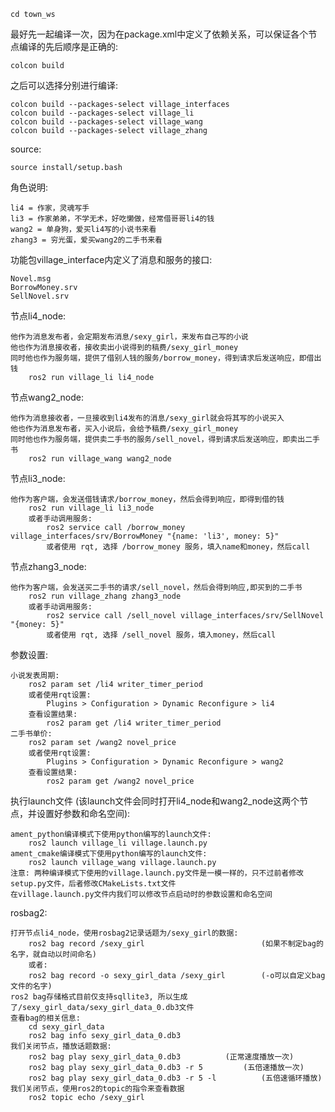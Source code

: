 	cd town_ws
最好先一起编译一次，因为在package.xml中定义了依赖关系，可以保证各个节点编译的先后顺序是正确的:

	colcon build
之后可以选择分别进行编译:

	colcon build --packages-select village_interfaces
	colcon build --packages-select village_li 
	colcon build --packages-select village_wang
	colcon build --packages-select village_zhang
source:

	source install/setup.bash
	
角色说明: 

	li4 = 作家，灵魂写手
	li3 = 作家弟弟，不学无术，好吃懒做，经常借哥哥li4的钱
	wang2 = 单身狗，爱买li4写的小说书来看
	zhang3 = 穷光蛋，爱买wang2的二手书来看
	
功能包village_interface内定义了消息和服务的接口:

	Novel.msg
	BorrowMoney.srv
	SellNovel.srv	
	
节点li4_node:

	他作为消息发布者，会定期发布消息/sexy_girl，来发布自己写的小说
	他也作为消息接收者，接收卖出小说得到的稿费/sexy_girl_money
	同时他也作为服务端，提供了借别人钱的服务/borrow_money，得到请求后发送响应，即借出钱
		ros2 run village_li li4_node

节点wang2_node:

	他作为消息接收者，一旦接收到li4发布的消息/sexy_girl就会将其写的小说买入
	他也作为消息发布者，买入小说后，会给予稿费/sexy_girl_money
	同时他也作为服务端，提供卖二手书的服务/sell_novel，得到请求后发送响应，即卖出二手书
		ros2 run village_wang wang2_node


节点li3_node:

	他作为客户端，会发送借钱请求/borrow_money，然后会得到响应，即得到借的钱
		ros2 run village_li li3_node
		或者手动调用服务:
			ros2 service call /borrow_money village_interfaces/srv/BorrowMoney "{name: 'li3', money: 5}"
			或者使用 rqt, 选择 /borrow_money 服务，填入name和money，然后call

节点zhang3_node:

	他作为客户端，会发送买二手书的请求/sell_novel，然后会得到响应,即买到的二手书
		ros2 run village_zhang zhang3_node
		或者手动调用服务:
			ros2 service call /sell_novel village_interfaces/srv/SellNovel "{money: 5}"
			或者使用 rqt, 选择 /sell_novel 服务，填入money，然后call
			
参数设置:

	小说发表周期:
		ros2 param set /li4 writer_timer_period 
		或者使用rqt设置: 
			Plugins > Configuration > Dynamic Reconfigure > li4
		查看设置结果:
			ros2 param get /li4 writer_timer_period
	二手书单价:
		ros2 param set /wang2 novel_price
		或者使用rqt设置: 
			Plugins > Configuration > Dynamic Reconfigure > wang2
		查看设置结果:
			ros2 param get /wang2 novel_price
			
			
执行launch文件 (该launch文件会同时打开li4_node和wang2_node这两个节点，并设置好参数和命名空间):

	ament_python编译模式下使用python编写的launch文件:
		ros2 launch village_li village.launch.py
	ament_cmake编译模式下使用python编写的launch文件:
		ros2 launch village_wang village.launch.py
	注意: 两种编译模式下使用的village.launch.py文件是一模一样的，只不过前者修改setup.py文件，后者修改CMakeLists.txt文件
	在village.launch.py文件内我们可以修改节点启动时的参数设置和命名空间
	
	
rosbag2:

	打开节点li4_node，使用rosbag2记录话题为/sexy_girl的数据:
		ros2 bag record /sexy_girl                        	(如果不制定bag的名字，就自动以时间命名)
		或者:
		ros2 bag record -o sexy_girl_data /sexy_girl      	(-o可以自定义bag文件的名字)
	ros2 bag存储格式目前仅支持sqllite3, 所以生成了/sexy_girl_data/sexy_girl_data_0.db3文件
	查看bag的相关信息:
		cd sexy_girl_data
		ros2 bag info sexy_girl_data_0.db3
	我们关闭节点，播放话题数据:
		ros2 bag play sexy_girl_data_0.db3			(正常速度播放一次)
		ros2 bag play sexy_girl_data_0.db3 -r 5			(五倍速播放一次)
		ros2 bag play sexy_girl_data_0.db3 -r 5 -l       	(五倍速循环播放)
	我们关闭节点，使用ros2的topic的指令来查看数据
		ros2 topic echo /sexy_girl
	

